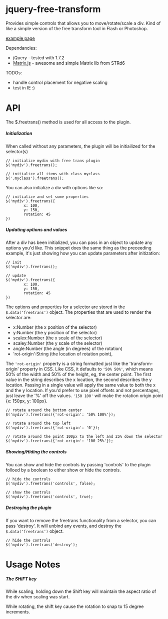 jquery-free-transform
======================

Provides simple controls that allows you to move/rotate/scale a div. Kind of like a simple version of the free transform tool in Flash or Photoshop.

[example page](http://jsfiddle.net/gthmb/66Bna/1/)

Dependancies:
  - jQuery - tested with 1.7.2
  - [Matrix.js](https://github.com/STRd6/matrix.js "awesome and simple Matrix lib from STRd6") - awesome and simple Matrix lib from STRd6

TODOs:
  - handle control placement for negative scaling
  - test in IE :)

API
===

The $.freetrans() method is used for all access to the plugin. 

##### Initialization
When called without any parameters, the plugin will be initiailized for the selector(s)

	// initialize mydiv with free trans plugin
	$('mydiv').freetrans();

	// initialize all items with class myclass
	$('.myclass').freetrans();


You can also initialize a div with options like so:

	// initialize and set some properties
	$('mydiv').freetrans({
			x: 100,
			y: 150,
			rotation: 45
	})

##### Updating options and values

After a div has been initialized, you can pass in an object to update any options you'd like. This snippet does the same thing as the preceeding example, it's just showing how you can update parameters after initization:

	// init
	$('mydiv').freetrans();

	// update
	$('mydiv').freetrans({
			x: 100,
			y: 150,
			rotation: 45
	})


The options and properties for a selector are stored in the <code>$.data('freetrans')</code> object. The properties that are used to render the selector are:

- x:Number (the x position of the selector)
- y:Number (the y position of the selector)
- scalex:Number (the x scale of the selector)
- scaley:Number (the y scale of the selector)
- angle:Number (the angle (in degrees) of the rotation)
- 'rot-origin':String (the location of rotation point),

The <code>'rot-origin'</code> property is a string formatted just like the 'transform-origin' property in CSS. Like CSS, it defaults to <code>'50% 50%'</code>, which means 50% of the width and 50% of the height, eg, the center point. The first value in the string describes the x location, the second describes the y location. Passing in a single value will apply the same value to both the x and the y location. If you'd prefer to use pixel offsets and not percentages, just leave the '%' off the values. <code>'150 100'</code> will make the rotation origin point {x: 150px, y: 100px}.

	// rotate around the bottom center
	$('mydiv').freetrans({'rot-origin': '50% 100%'});

	// rotate around the top left
	$('mydiv').freetrans({'rot-origin': '0'});

	// rotate around the point 100px to the left and 25% down the selector
	$('mydiv').freetrans({'rot-origin': '100 25%'});


##### Showing/Hiding the controls

You can show and hide the controls by passing 'controls' to the plugin folloed by a boolean to either show or hide the controls.

	// hide the controls
	$('mydiv').freetrans('controls', false);

	// show the controls
	$('mydiv').freetrans('controls', true);


##### Destroying the plugin
If you want to remove the freetrans functionality from a selector, you can pass 'destroy'. It will unbind any events, and destroy the <code>$.data('freetrans')</code> object. 

	// hide the controls
	$('mydiv').freetrans('destroy');

Usage Notes
===========

##### The SHIFT key

While scaling, holding down the Shift key will maintain the aspect ratio of the div when scaling was start.

While rotating, the shift key cause the rotation to snap to 15 degree increments.